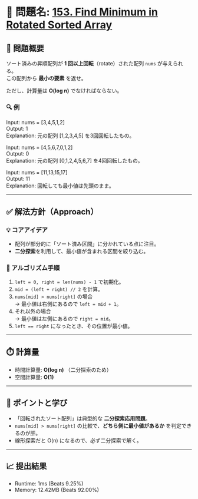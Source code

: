 # 🧩 問題名: [153. Find Minimum in Rotated Sorted Array](https://leetcode.com/problems/find-minimum-in-rotated-sorted-array/)

## 📝 問題概要

ソート済みの昇順配列が **1 回以上回転**（rotate）された配列 `nums` が与えられる。  
この配列から **最小の要素** を返せ。  

ただし、計算量は **O(log n)** でなければならない。

### 🔍 例
Input: nums = [3,4,5,1,2]  
Output: 1  
Explanation: 元の配列 [1,2,3,4,5] を3回回転したもの。

Input: nums = [4,5,6,7,0,1,2]  
Output: 0  
Explanation: 元の配列 [0,1,2,4,5,6,7] を4回回転したもの。

Input: nums = [11,13,15,17]  
Output: 11  
Explanation: 回転しても最小値は先頭のまま。

---

## ✅ 解法方針（Approach）

### 💡 コアアイデア
- 配列が部分的に「ソート済み区間」に分かれている点に注目。
- **二分探索**を利用して、最小値が含まれる区間を絞り込む。

### 🧩 アルゴリズム手順
1. `left = 0, right = len(nums) - 1` で初期化。
2. `mid = (left + right) // 2` を計算。
3. `nums[mid] > nums[right]` の場合  
   → 最小値は右側にあるので `left = mid + 1`。
4. それ以外の場合  
   → 最小値は左側にあるので `right = mid`。
5. `left == right` になったとき、その位置が最小値。

---

## ⏱️ 計算量
- 時間計算量: **O(log n)** （二分探索のため）
- 空間計算量: **O(1)**

---

## 🧠 ポイントと学び
- 「回転されたソート配列」は典型的な **二分探索応用問題**。
- `nums[mid] > nums[right]` の比較で、**どちら側に最小値があるか** を判定できるのが肝。
- 線形探索だと O(n) になるので、必ず二分探索で解く。

---
## 📈 提出結果

* Runtime: 1ms (Beats 9.25%)
* Memory: 12.42MB (Beats 92.00%)